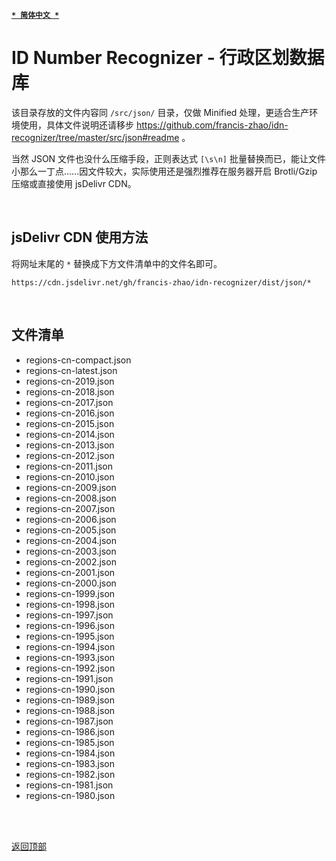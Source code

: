 [<kbd>**`* 简体中文 *`**</kbd>](https://github.com/francis-zhao/idn-recognizer/tree/master/dist/json#readme "读我")

# ID Number Recognizer - 行政区划数据库

该目录存放的文件内容同 `/src/json/` 目录，仅做 Minified 处理，更适合生产环境使用，具体文件说明还请移步 https://github.com/francis-zhao/idn-recognizer/tree/master/src/json#readme 。

当然 JSON 文件也没什么压缩手段，正则表达式 `[\s\n]` 批量替换而已，能让文件小那么一丁点……因文件较大，实际使用还是强烈推荐在服务器开启 Brotli/Gzip 压缩或直接使用 jsDelivr CDN。

<br>

## jsDelivr CDN 使用方法

将网址末尾的 `*` 替换成下方文件清单中的文件名即可。

`https://cdn.jsdelivr.net/gh/francis-zhao/idn-recognizer/dist/json/*`

<br>

## 文件清单

- regions-cn-compact.json
- regions-cn-latest.json
- regions-cn-2019.json
- regions-cn-2018.json
- regions-cn-2017.json
- regions-cn-2016.json
- regions-cn-2015.json
- regions-cn-2014.json
- regions-cn-2013.json
- regions-cn-2012.json
- regions-cn-2011.json
- regions-cn-2010.json
- regions-cn-2009.json
- regions-cn-2008.json
- regions-cn-2007.json
- regions-cn-2006.json
- regions-cn-2005.json
- regions-cn-2004.json
- regions-cn-2003.json
- regions-cn-2002.json
- regions-cn-2001.json
- regions-cn-2000.json
- regions-cn-1999.json
- regions-cn-1998.json
- regions-cn-1997.json
- regions-cn-1996.json
- regions-cn-1995.json
- regions-cn-1994.json
- regions-cn-1993.json
- regions-cn-1992.json
- regions-cn-1991.json
- regions-cn-1990.json
- regions-cn-1989.json
- regions-cn-1988.json
- regions-cn-1987.json
- regions-cn-1986.json
- regions-cn-1985.json
- regions-cn-1984.json
- regions-cn-1983.json
- regions-cn-1982.json
- regions-cn-1981.json
- regions-cn-1980.json

<br>
<br>

[<kbd>返回顶部</kbd>](# "返回顶部")
